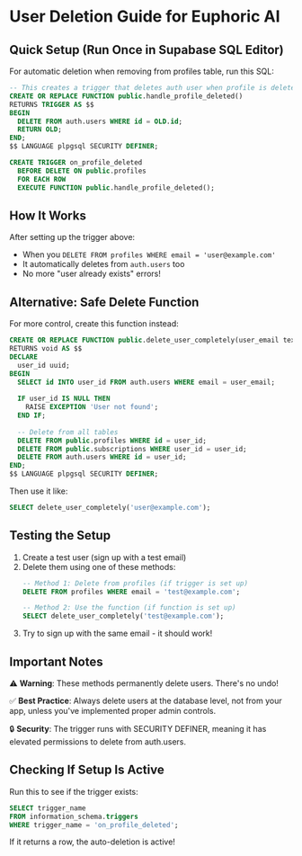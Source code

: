 # User Deletion Guide for Euphoric AI

## Quick Setup (Run Once in Supabase SQL Editor)

For automatic deletion when removing from profiles table, run this SQL:

```sql
-- This creates a trigger that deletes auth user when profile is deleted
CREATE OR REPLACE FUNCTION public.handle_profile_deleted()
RETURNS TRIGGER AS $$
BEGIN
  DELETE FROM auth.users WHERE id = OLD.id;
  RETURN OLD;
END;
$$ LANGUAGE plpgsql SECURITY DEFINER;

CREATE TRIGGER on_profile_deleted
  BEFORE DELETE ON public.profiles
  FOR EACH ROW
  EXECUTE FUNCTION public.handle_profile_deleted();
```

## How It Works

After setting up the trigger above:
- When you `DELETE FROM profiles WHERE email = 'user@example.com'`
- It automatically deletes from `auth.users` too
- No more "user already exists" errors!

## Alternative: Safe Delete Function

For more control, create this function instead:

```sql
CREATE OR REPLACE FUNCTION public.delete_user_completely(user_email text)
RETURNS void AS $$
DECLARE
  user_id uuid;
BEGIN
  SELECT id INTO user_id FROM auth.users WHERE email = user_email;
  
  IF user_id IS NULL THEN
    RAISE EXCEPTION 'User not found';
  END IF;
  
  -- Delete from all tables
  DELETE FROM public.profiles WHERE id = user_id;
  DELETE FROM public.subscriptions WHERE user_id = user_id;
  DELETE FROM auth.users WHERE id = user_id;
END;
$$ LANGUAGE plpgsql SECURITY DEFINER;
```

Then use it like:
```sql
SELECT delete_user_completely('user@example.com');
```

## Testing the Setup

1. Create a test user (sign up with a test email)
2. Delete them using one of these methods:
   ```sql
   -- Method 1: Delete from profiles (if trigger is set up)
   DELETE FROM profiles WHERE email = 'test@example.com';
   
   -- Method 2: Use the function (if function is set up)
   SELECT delete_user_completely('test@example.com');
   ```
3. Try to sign up with the same email - it should work!

## Important Notes

⚠️ **Warning**: These methods permanently delete users. There's no undo!

✅ **Best Practice**: Always delete users at the database level, not from your app, unless you've implemented proper admin controls.

🔒 **Security**: The trigger runs with SECURITY DEFINER, meaning it has elevated permissions to delete from auth.users.

## Checking If Setup Is Active

Run this to see if the trigger exists:
```sql
SELECT trigger_name 
FROM information_schema.triggers 
WHERE trigger_name = 'on_profile_deleted';
```

If it returns a row, the auto-deletion is active!